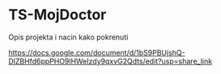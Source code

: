 # TS-MojDoctor

Opis projekta i nacin kako pokrenuti

https://docs.google.com/document/d/1bS9PBUjshQ-DlZBHfd6ppPHO9lHWeIzdy9qxvG2Qdts/edit?usp=share_link
